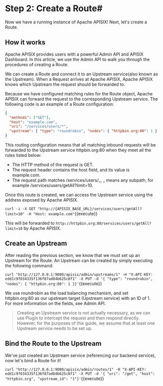 # Step 2: Create a Route#

Now we have a running instance of Apache APISIX! Next, let's create a Route.

## How it works

Apache APISIX provides users with a powerful Admin API and APISIX Dashboard. In this article, we use the Admin API to walk you through the procedures of creating a Route.

We can create a Route and connect it to an Upstream service(also known as the Upstream). When a Request arrives at Apache APISIX, Apache APISIX knows which Upstream the request should be forwarded to.

Because we have configured matching rules for the Route object, Apache APISIX can forward the request to the corresponding Upstream service. The following code is an example of a Route configuration:

```json
{
  "methods": ["GET"],
  "host": "example.com",
  "uri": "/services/users/*",
  "upstream": { "type": "roundrobin", "nodes": { "httpbin.org:80": 1 } }
}
```

This routing configuration means that all matching inbound requests will be forwarded to the Upstream service httpbin.org:80 when they meet all the rules listed below:

- The HTTP method of the request is GET.
- The request header contains the host field, and its value is example.com.
- The request path matches /services/users/_, _ means any subpath, for example /services/users/getAll?limit=10.

Once this route is created, we can access the Upstream service using the address exposed by Apache APISIX.

`curl -i -X GET "http://{APISIX_BASE_URL}/services/users/getAll?limit=10" -H "Host: example.com"`{{execute}}

This will be forwarded to `http://httpbin.org:80/services/users/getAll?limit=10` by Apache APISIX.

## Create an Upstream

After reading the previous section, we know that we must set up an Upstream for the Route. An Upstream can be created by simply executing the following command:

`curl "http://127.0.0.1:9080/apisix/admin/upstreams/1" -H "X-API-KEY: edd1c9f034335f136f87ad84b625c8f1" -X PUT -d '{ "type": "roundrobin", "nodes": { "httpbin.org:80": 1 }}'`{{execute}}

We use roundrobin as the load balancing mechanism, and set httpbin.org:80 as our upstream target (Upstream service) with an ID of 1. For more information on the fields, see Admin API.

> Creating an Upstream service is not actually necessary, as we can use Plugin to intercept the request and then respond directly. However, for the purposes of this guide, we assume that at least one Upstream service needs to be set up.

## Bind the Route to the Upstream

We've just created an Upstream service (referencing our backend service), now let's bind a Route for it!

`curl "http://127.0.0.1:9080/apisix/admin/routes/1" -H "X-API-KEY: edd1c9f034335f136f87ad84b625c8f1" -X PUT -d '{ "uri": "/get", "host": "httpbin.org", "upstream_id": "1"}'`{{execute}}
